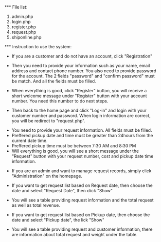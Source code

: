 *** File list:

1. admin.php
2. login.php
3. register.php
4. request.php
5. shiponline.php

*** Instruction to use the system:

+ If you are a customer and do not have an account, click "Registration" 

- Then you need to provide your information such as your name, email address and contact phone number. You also need to provide password for the account. The 2 fields "password" and "confirm password" must be match. And all the fields must be filled.

- When everything is good, click "Register" button, you will receive a short welcome message under "Register" button with your account number. You need this number to do next steps.

+ Then back to the home page and click "Log-in" and login with your customer number and password. When login information are correct, you will be redirect to "request.php".

- You need to provide your request information. All fields must be filled.
- Preffered pickup date and time must be greater than 24hours from the current date time.
- Preffered pickup time must be between 7:30 AM and 8:30 PM
- Will everything is good, you will see a short message under the "Request" button with your request number, cost and pickup date time information.

+ If you are an admin and want to manage request records, simply click "Administration" on the homepage. 
- If you want to get request list based on Request date, then choose the date and select "Request Date", then click "Show"
- You will see a table providing request information and the total request as well as total revenue.

- If you want to get request list based on Pickup date, then choose the date and select "Pickup date", the lick "Show"
- You will see a table providing request and customer information, there are information about total request and weight under the table.
